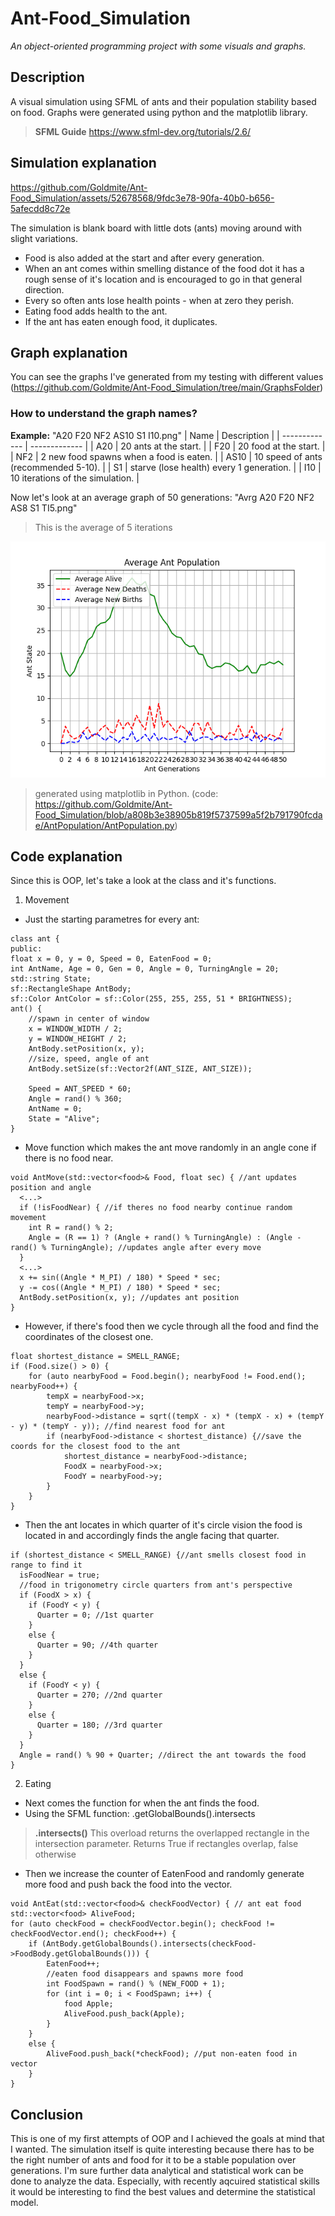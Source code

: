 # Ant-Food_Simulation
*An object-oriented programming project with some visuals and graphs.*

## Description
A visual simulation using SFML of ants and their population stability based on food. 
Graphs were generated using python and the matplotlib library.
> **SFML Guide** https://www.sfml-dev.org/tutorials/2.6/

## Simulation explanation

https://github.com/Goldmite/Ant-Food_Simulation/assets/52678568/9fdc3e78-90fa-40b0-b656-5afecdd8c72e

The simulation is blank board with little dots (ants) moving around with slight variations. 
- Food is also added at the start and after every generation. 
- When an ant comes within smelling distance of the food dot it has a rough sense of it's location and is encouraged to go in that general direction.
- Every so often ants lose health points - when at zero they perish.
- Eating food adds health to the ant.
- If the ant has eaten enough food, it duplicates.

## Graph explanation
You can see the graphs I've generated from my testing with different values (https://github.com/Goldmite/Ant-Food_Simulation/tree/main/GraphsFolder)
### How to understand the graph names?
**Example:**
"A20 F20 NF2 AS10 S1 I10.png"
| Name | Description |
| ------------- | ------------- |
| A20 | 20 ants at the start. |
| F20 | 20 food at the start. |
| NF2 | 2 new food spawns when a food is eaten. |
| AS10 | 10 speed of ants (recommended 5-10). |
| S1 | starve (lose health) every 1 generation. |
| I10 | 10 iterations of the simulation. |

Now let's look at an average graph of 50 generations: "Avrg A20 F20 NF2 AS8 S1 TI5.png"
> This is the average of 5 iterations

![Example](https://github.com/Goldmite/Ant-Food_Simulation/blob/main/GraphsFolder/Avrg%20A20%20F20%20NF2%20AS8%20S1%20TI5.png)
> generated using matplotlib in Python. (code: https://github.com/Goldmite/Ant-Food_Simulation/blob/a808b3e38905b819f5737599a5f2b791790fcdae/AntPopulation/AntPopulation.py)

## Code explanation
Since this is OOP, let's take a look at the class and it's functions.

1. Movement
- Just the starting parametres for every ant:
```
class ant {
public:
float x = 0, y = 0, Speed = 0, EatenFood = 0;
int AntName, Age = 0, Gen = 0, Angle = 0, TurningAngle = 20; 
std::string State;
sf::RectangleShape AntBody;
sf::Color AntColor = sf::Color(255, 255, 255, 51 * BRIGHTNESS);
ant() {
	//spawn in center of window
	x = WINDOW_WIDTH / 2;
	y = WINDOW_HEIGHT / 2;
	AntBody.setPosition(x, y);
	//size, speed, angle of ant
	AntBody.setSize(sf::Vector2f(ANT_SIZE, ANT_SIZE));
	
	Speed = ANT_SPEED * 60;
	Angle = rand() % 360;
	AntName = 0;
	State = "Alive";
}
```

  - Move function which makes the ant move randomly in an angle cone if there is no food near.
```
void AntMove(std::vector<food>& Food, float sec) { //ant updates position and angle
  <...>
  if (!isFoodNear) { //if theres no food nearby continue random movement
    int R = rand() % 2;
    Angle = (R == 1) ? (Angle + rand() % TurningAngle) : (Angle - rand() % TurningAngle); //updates angle after every move
  }
  <...>
  x += sin((Angle * M_PI) / 180) * Speed * sec;
  y -= cos((Angle * M_PI) / 180) * Speed * sec;
  AntBody.setPosition(x, y); //updates ant position
}
```
  - However, if there's food then we cycle through all the food and find the coordinates of the closest one.
```
float shortest_distance = SMELL_RANGE;
if (Food.size() > 0) {
	for (auto nearbyFood = Food.begin(); nearbyFood != Food.end(); nearbyFood++) {
		tempX = nearbyFood->x;
		tempY = nearbyFood->y;
		nearbyFood->distance = sqrt((tempX - x) * (tempX - x) + (tempY - y) * (tempY - y)); //find nearest food for ant
		if (nearbyFood->distance < shortest_distance) {//save the coords for the closest food to the ant
			shortest_distance = nearbyFood->distance;
			FoodX = nearbyFood->x;
			FoodY = nearbyFood->y;
		}
	}
}
```
  - Then the ant locates in which quarter of it's circle vision the food is located in and accordingly finds the angle facing that quarter.
```
if (shortest_distance < SMELL_RANGE) {//ant smells closest food in range to find it
  isFoodNear = true;
  //food in trigonometry circle quarters from ant's perspective
  if (FoodX > x) {
    if (FoodY < y) {
      Quarter = 0; //1st quarter
    }
    else {
      Quarter = 90; //4th quarter
    }
  }
  else {
    if (FoodY < y) {
      Quarter = 270; //2nd quarter
    }
    else {
      Quarter = 180; //3rd quarter
    }
  }
  Angle = rand() % 90 + Quarter; //direct the ant towards the food
}
```
2. Eating
- Next comes the function for when the ant finds the food.
- Using the SFML function: .getGlobalBounds().intersects
> **.intersects()** This overload returns the overlapped rectangle in the intersection parameter.
Returns
True if rectangles overlap, false otherwise

- Then we increase the counter of EatenFood and randomly generate more food and push back the food into the vector.
```
void AntEat(std::vector<food>& checkFoodVector) { // ant eat food
std::vector<food> AliveFood;
for (auto checkFood = checkFoodVector.begin(); checkFood != checkFoodVector.end(); checkFood++) {
	if (AntBody.getGlobalBounds().intersects(checkFood->FoodBody.getGlobalBounds())) {
		EatenFood++;
		//eaten food disappears and spawns more food
		int FoodSpawn = rand() % (NEW_FOOD + 1);
		for (int i = 0; i < FoodSpawn; i++) {
			food Apple;
			AliveFood.push_back(Apple);
		}
	}
	else {
		AliveFood.push_back(*checkFood); //put non-eaten food in vector
	}
}
```

## Conclusion
This is one of my first attempts of OOP and I achieved the goals at mind that I wanted. 
The simulation itself is quite interesting because there has to be the right number of ants and food for it to be a stable population over generations.
I'm sure further data analytical and statistical work can be done to analyze the data. Especially, with recently aqcuired statistical skills it would be interesting to find the best values and determine the statistical model.











